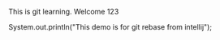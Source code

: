 This is git learning. Welcome 123

System.out.println("This demo is for git rebase from intellij");

